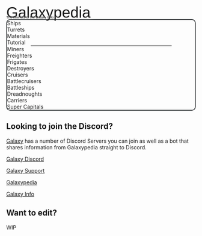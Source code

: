 <div class="text-center">

<div class="mb-8 select-none break-words" style="container-type: inline-size;">
    <div class="text-white tracking-widest -mb-4" style="font-size: 8cqw; font-family: 'Rocket Rinder', Arial; text-shadow: white 0 0 15px; margin-bottom: -0.4em;">Galaxypedia</div>
    <div class="text-white m-none" style="font-size: 1.8cqw; font-family: 'ethno centric', Arial; text-shadow: white 0 0 5px;">The new era of the Galaxy Wiki</div>
</div>

<div style="border: 2px solid rgb(48, 52, 54) !important; border-radius: 10px;">
<div class="flex flex-row justify-center flex-wrap gap-3 m-3">
<div class="flex-initial hover:scale-125 transition-all border transform-gpu will-change-transform cursor-pointer">
Ships
</div>
<div class="flex-initial self-auto border">
Turrets
</div>
<div class="border">
Materials
</div>
<div class="border">
Tutorial
</div>
</div>
<hr style="margin: auto; width: 75%;">
<div class="flex flex-row justify-center flex-wrap gap-3 m-3">
<div class="border">
Miners
</div>
<div class="border">
Freighters
</div>
<div class="border">
Frigates
</div>
<div class="border">
Destroyers
</div>
<div class="border">
Cruisers
</div>
<div class="border">
Battlecruisers
</div>
<div class="border">
Battleships
</div>
<div class="border">
Dreadnoughts
</div>
<div class="border">
Carriers
</div>
<div class="border">
Super Capitals
</div>
</div>
</div>

## Looking to join the Discord?

[Galaxy](https://galaxy.casa/) has a number of Discord Servers you can join as well as a bot that shares information from Galaxypedia straight to Discord.

[Galaxy Discord](https://galaxy.galaxypedia.org)

[Galaxy Support](https://support.galaxypedia.org/)

[Galaxypedia](https://discord.galaxypedia.org/)

[Galaxy Info](https://info.galaxy.casa/)

## Want to edit?

WIP
